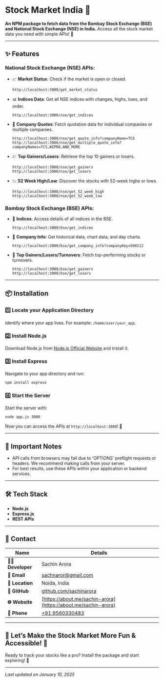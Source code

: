 
# Stock Market India 🌟

**An NPM package to fetch data from the Bombay Stock Exchange (BSE) and National Stock Exchange (NSE) in India.**
Access all the stock market data you need with simple APIs! 🚀

---

## ✨ Features

### National Stock Exchange (NSE) APIs:
- 📈 **Market Status**: Check if the market is open or closed.
  ```
  http://localhost:3000/get_market_status
  ```
- 📊 **Indices Data**: Get all NSE indices with changes, highs, lows, and order.
  ```
  http://localhost:3000/nse/get_indices
  ```
- 🏢 **Company Quotes**: Fetch quotation data for individual companies or multiple companies.
  ```
  http://localhost:3000/nse/get_quote_info?companyName=TCS
  http://localhost:3000/nse/get_multiple_quote_info?companyNames=TCS,WIPRO,AND_MORE
  ```
- 💹 **Top Gainers/Losers**: Retrieve the top 10 gainers or losers.
  ```
  http://localhost:3000/nse/get_gainers
  http://localhost:3000/nse/get_losers
  ```
- 📉 **52 Week High/Low**: Discover the stocks with 52-week highs or lows.
  ```
  http://localhost:3000/nse/get_52_week_high
  http://localhost:3000/nse/get_52_week_low
  ```

### Bombay Stock Exchange (BSE) APIs:
- 🏦 **Indices**: Access details of all indices in the BSE.
  ```
  http://localhost:3000/bse/get_indices
  ```
- 📄 **Company Info**: Get historical data, chart data, and day charts.
  ```
  http://localhost:3000/bse/get_company_info?companyKey=500112
  ```
- 🚀 **Top Gainers/Losers/Turnovers**: Fetch top-performing stocks or turnovers.
  ```
  http://localhost:3000/bse/get_gainers
  http://localhost:3000/bse/get_losers
  ```

---

## 📦 Installation

### 1️⃣ Locate your Application Directory
Identify where your app lives. For example: `/home/user/your_app`.

### 2️⃣ Install Node.js
Download Node.js from [Node.js Official Website](http://nodejs.org/) and install it.

### 3️⃣ Install Express
Navigate to your app directory and run:
```bash
npm install express
```

### 4️⃣ Start the Server
Start the server with:
```bash
node app.js 3000
```
Now you can access the APIs at `http://localhost:3000`! 🎉

---

## 🚨 Important Notes
- API calls from browsers may fail due to 'OPTIONS' preflight requests or headers. We recommend making calls from your server.
- For best results, use these APIs within your application or backend services.

---

## 🛠 Tech Stack
- **Node.js**
- **Express.js**
- **REST APIs**

---

## 📩 Contact

| Name              | Details                             |
|-------------------|-------------------------------------|
| **👨‍💻 Developer**  | Sachin Arora                      |
| **📧 Email**       | [sachnaror@gmail.com](mailto:sachnaror@gmail.com) |
| **📍 Location**    | Noida, India                       |
| **📂 GitHub**      | [github.com/sachinarora](https://github.com/sachinarora) |
| **🌐 Website**     | [https://about.me/sachin-arora](https://about.me/sachin-arora) |
| **📱 Phone**       | [+91 9560330483](tel:+919560330483) |

---

## 🚀 Let’s Make the Stock Market More Fun & Accessible! 🤑
Ready to track your stocks like a pro? Install the package and start exploring! 🌟

---
_Last updated on January 10, 2025_
